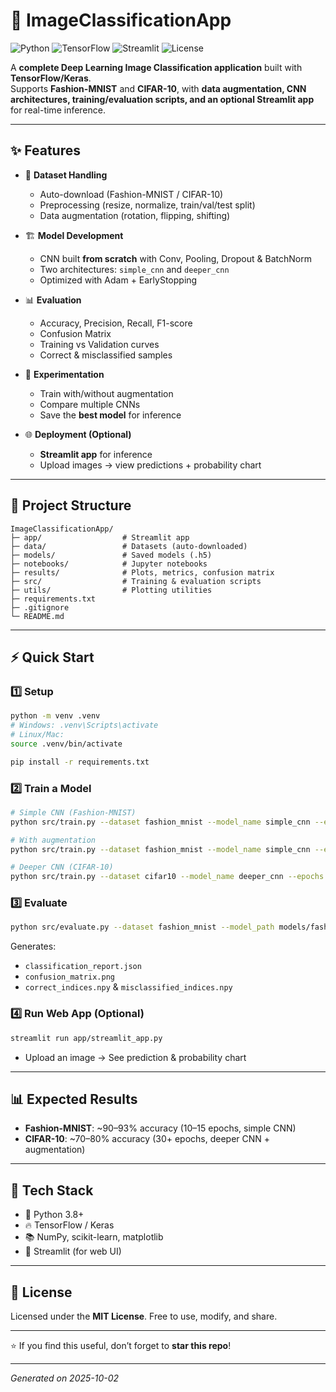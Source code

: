
# 🧠 ImageClassificationApp

![Python](https://img.shields.io/badge/Python-3.8%2B-blue.svg)
![TensorFlow](https://img.shields.io/badge/TensorFlow-2.x-orange.svg)
![Streamlit](https://img.shields.io/badge/Streamlit-App-green.svg)
![License](https://img.shields.io/badge/License-MIT-success.svg)

A **complete Deep Learning Image Classification application** built with **TensorFlow/Keras**.  
Supports **Fashion-MNIST** and **CIFAR-10**, with **data augmentation, CNN architectures, training/evaluation scripts, and an optional Streamlit app** for real-time inference.

---

## ✨ Features

- 📂 **Dataset Handling**
  - Auto-download (Fashion-MNIST / CIFAR-10)
  - Preprocessing (resize, normalize, train/val/test split)
  - Data augmentation (rotation, flipping, shifting)

- 🏗️ **Model Development**
  - CNN built **from scratch** with Conv, Pooling, Dropout & BatchNorm
  - Two architectures: `simple_cnn` and `deeper_cnn`
  - Optimized with Adam + EarlyStopping

- 📊 **Evaluation**
  - Accuracy, Precision, Recall, F1-score
  - Confusion Matrix
  - Training vs Validation curves
  - Correct & misclassified samples

- 🧪 **Experimentation**
  - Train with/without augmentation
  - Compare multiple CNNs
  - Save the **best model** for inference

- 🌐 **Deployment (Optional)**
  - **Streamlit app** for inference
  - Upload images → view predictions + probability chart

---

## 📂 Project Structure

```
ImageClassificationApp/
├─ app/                  # Streamlit app
├─ data/                 # Datasets (auto-downloaded)
├─ models/               # Saved models (.h5)
├─ notebooks/            # Jupyter notebooks
├─ results/              # Plots, metrics, confusion matrix
├─ src/                  # Training & evaluation scripts
├─ utils/                # Plotting utilities
├─ requirements.txt
├─ .gitignore
└─ README.md
```

---

## ⚡ Quick Start

### 1️⃣ Setup
```bash
python -m venv .venv
# Windows: .venv\Scripts\activate
# Linux/Mac:
source .venv/bin/activate

pip install -r requirements.txt
```

### 2️⃣ Train a Model
```bash
# Simple CNN (Fashion-MNIST)
python src/train.py --dataset fashion_mnist --model_name simple_cnn --epochs 10 --batch_size 64

# With augmentation
python src/train.py --dataset fashion_mnist --model_name simple_cnn --epochs 10 --augment

# Deeper CNN (CIFAR-10)
python src/train.py --dataset cifar10 --model_name deeper_cnn --epochs 30 --batch_size 128 --augment
```

### 3️⃣ Evaluate
```bash
python src/evaluate.py --dataset fashion_mnist --model_path models/fashion_mnist_simple_cnn.h5
```

Generates:
- `classification_report.json`
- `confusion_matrix.png`
- `correct_indices.npy` & `misclassified_indices.npy`

### 4️⃣ Run Web App (Optional)
```bash
streamlit run app/streamlit_app.py
```
- Upload an image → See prediction & probability chart

---

## 📊 Expected Results
- **Fashion-MNIST**: ~90–93% accuracy (10–15 epochs, simple CNN)
- **CIFAR-10**: ~70–80% accuracy (30+ epochs, deeper CNN + augmentation)

---

## 🔧 Tech Stack
- 🐍 Python 3.8+
- 🔥 TensorFlow / Keras
- 📚 NumPy, scikit-learn, matplotlib
- 🎨 Streamlit (for web UI)

---

## 📜 License
Licensed under the **MIT License**. Free to use, modify, and share.

---

⭐ If you find this useful, don’t forget to **star this repo**!  

---

*Generated on 2025-10-02*
